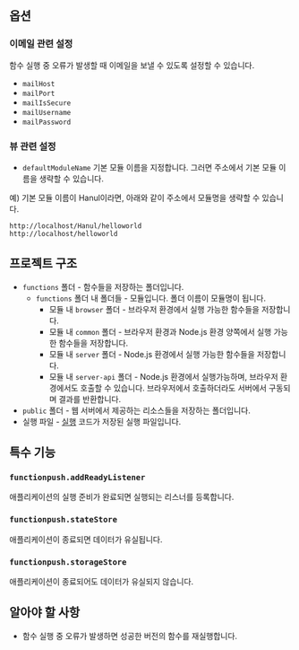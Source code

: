 
## 옵션

### 이메일 관련 설정
함수 실행 중 오류가 발생할 때 이메일을 보낼 수 있도록 설정할 수 있습니다.
* `mailHost`
* `mailPort`
* `mailIsSecure`
* `mailUsername`
* `mailPassword`

### 뷰 관련 설정
* `defaultModuleName` 기본 모듈 이름을 지정합니다. 그러면 주소에서 기본 모듈 이름을 생략할 수 있습니다.

예) 기본 모듈 이름이 Hanul이라면, 아래와 같이 주소에서 모듈명을 생략할 수 있습니다.
```
http://localhost/Hanul/helloworld
http://localhost/helloworld
```

## 프로젝트 구조
* `functions` 폴더 - 함수들을 저장하는 폴더입니다.
	* `functions` 폴더 내 폴더들 - 모듈입니다. 폴더 이름이 모듈명이 됩니다.
		* 모듈 내 `browser` 폴더 - 브라우저 환경에서 실행 가능한 함수들을 저장합니다.
		* 모듈 내 `common` 폴더 - 브라우저 환경과 Node.js 환경 양쪽에서 실행 가능한 함수들을 저장합니다.
		* 모듈 내 `server` 폴더 - Node.js 환경에서 실행 가능한 함수들을 저장합니다.
		* 모듈 내 `server-api` 폴더 - Node.js 환경에서 실행가능하며, 브라우저 환경에서도 호출할 수 있습니다. 브라우저에서 호출하더라도 서버에서 구동되며 결과를 반환합니다.
* `public` 폴더 - 웹 서버에서 제공하는 리소스들을 저장하는 폴더입니다.
* 실행 파일 - [실행](#실행) 코드가 저장된 실행 파일입니다.

## 특수 기능
### `functionpush.addReadyListener`
애플리케이션의 실행 준비가 완료되면 실행되는 리스너를 등록합니다.

### `functionpush.stateStore`
애플리케이션이 종료되면 데이터가 유실됩니다.

### `functionpush.storageStore`
애플리케이션이 종료되어도 데이터가 유실되지 않습니다.

## 알아야 할 사항
- 함수 실행 중 오류가 발생하면 성공한 버전의 함수를 재실행합니다.
